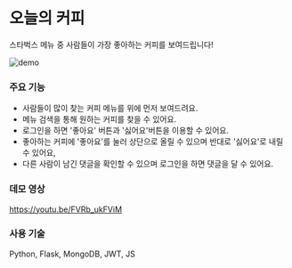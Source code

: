 # 오늘의 커피

스타벅스 메뉴 중 사람들이 가장 좋아하는 커피를 보여드립니다!

![demo](https://user-images.githubusercontent.com/58046372/109933483-ce5abf80-7d0e-11eb-9b54-3ffc4c5f596c.gif)

### 주요 기능
- 사람들이 많이 찾는 커피 메뉴를 위에 먼저 보여드려요.
- 메뉴 검색을 통해 원하는 커피를 찾을 수 있어요.
- 로그인을 하면 '좋아요' 버튼과 '싫어요'버튼을 이용할 수 있어요.
- 좋아하는 커피에 '좋아요'를 눌러 상단으로 올릴 수 있으며 반대로 '싫어요'로 내릴 수 있어요,
- 다른 사람이 남긴 댓글을 확인할 수 있으며 로그인을 하면 댓글을 달 수 있어요.

### 데모 영상
https://youtu.be/FVRb_ukFViM

### 사용 기술
Python, Flask, MongoDB, JWT, JS

